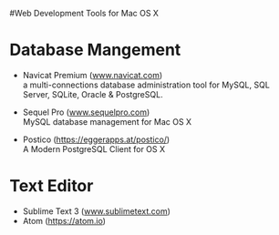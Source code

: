 #Web Development Tools for Mac OS X

Database Mangement
=================================
+ Navicat Premium (www.navicat.com)
<br>a multi-connections database administration tool for MySQL, SQL Server, SQLite, Oracle & PostgreSQL.

+ Sequel Pro (www.sequelpro.com)
<br>MySQL database management for Mac OS X

+ Postico (https://eggerapps.at/postico/)
<br>A Modern PostgreSQL Client for OS X


Text Editor
=================================
+ Sublime Text 3 (www.sublimetext.com)
+ Atom (https://atom.io)

